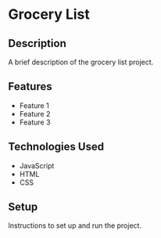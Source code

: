 # Grocery List

## Description

A brief description of the grocery list project.

## Features

- Feature 1
- Feature 2
- Feature 3

## Technologies Used

- JavaScript
- HTML
- CSS

## Setup

Instructions to set up and run the project.
